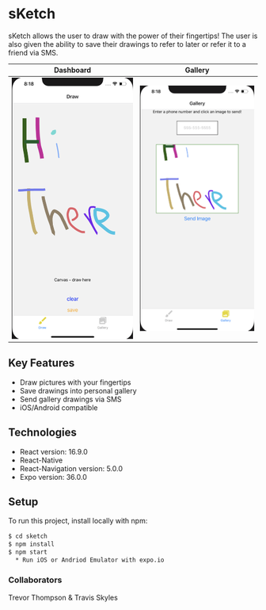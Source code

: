 # sKetch

sKetch allows the user to draw with the power of their fingertips! The user is also given the ability to save their drawings to refer to later or refer it to a friend via SMS.

|  Dashboard |Gallery|
|---------------------|----------------------|
|![](./assets/screenshots/dashboard.png) | ![](./assets/screenshots/gallery.png) |

## Key Features

* Draw pictures with your fingertips
* Save drawings into personal gallery
* Send gallery drawings via SMS
* iOS/Android compatible

## Technologies
* React version: 16.9.0
* React-Native
* React-Navigation version: 5.0.0
* Expo version: 36.0.0

## Setup
To run this project, install locally with npm:
```
$ cd sketch
$ npm install
$ npm start
  * Run iOS or Andriod Emulator with expo.io
```

### Collaborators
Trevor Thompson & Travis Skyles